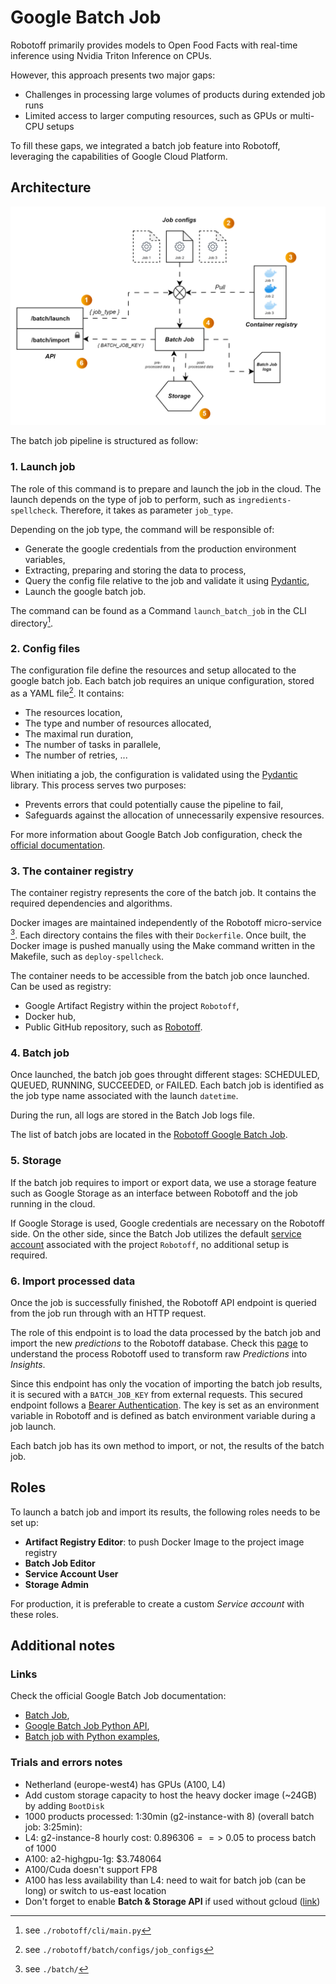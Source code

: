 # Google Batch Job

Robotoff primarily provides models to Open Food Facts with real-time inference using Nvidia Triton Inference on CPUs. 

However, this approach presents two major gaps:

* Challenges in processing large volumes of products during extended job runs
* Limited access to larger computing resources, such as GPUs or multi-CPU setups

To fill these gaps, we integrated a batch job feature into Robotoff, leveraging the capabilities of Google Cloud Platform.

## Architecture

![Robotoff Architecture](../assets/batch_job_robotoff.svg)


The batch job pipeline is structured as follow:

### 1. Launch job

The role of this command is to prepare and launch the job in the cloud. The launch depends on the type of job to perform, such as `ingredients-spellcheck`. Therefore, it takes as parameter `job_type`. 

Depending on the job type, the command will be responsible of:

* Generate the google credentials from the production environment variables, 
* Extracting, preparing and storing the data to process,
* Query the config file relative to the job and validate it using [Pydantic](https://docs.pydantic.dev/latest/),
* Launch the google batch job.

The command can be found as a Command `launch_batch_job` in the CLI directory[^launch_batch_job_cli].

### 2. Config files

The configuration file define the resources and setup allocated to the google batch job. Each batch job requires an unique configuration, stored as a YAML file[^config_files]. It contains:

* The resources location,
* The type and number of resources allocated,
* The maximal run duration,
* The number of tasks in parallele,
* The number of retries, ...

When initiating a job, the configuration is validated using the [Pydantic](https://docs.pydantic.dev/latest/) library. This process serves two purposes:

* Prevents errors that could potentially cause the pipeline to fail,
* Safeguards against the allocation of unnecessarily expensive resources.

For more information about Google Batch Job configuration, check the [official documentation](https://cloud.google.com/batch/docs/reference/rest/v1/projects.locations.jobs).

### 3. The container registry

The container registry represents the core of the batch job. It contains the required dependencies and algorithms.

Docker images are maintained independently of the Robotoff micro-service [^dockerfile]. Each directory contains the files with their `Dockerfile`. Once built, the Docker image is pushed manually using the Make command written in the Makefile, such as `deploy-spellcheck`.

The container needs to be accessible from the batch job once launched. Can be used as registry:

* Google Artifact Registry within the project `Robotoff`,
* Docker hub,
* Public GitHub repository, such as [Robotoff](https://github.com/openfoodfacts/robotoff/tree/main).

### 4. Batch job

Once launched, the batch job goes throught different stages: SCHEDULED, QUEUED, RUNNING, SUCCEEDED, or FAILED. Each batch job is identified as the job type name associated with the launch `datetime`.

During the run, all logs are stored in the Batch Job logs file.

The list of batch jobs are located in the [Robotoff Google Batch Job](https://console.cloud.google.com/batch/jobs?referrer=search&project=robotoff).

### 5. Storage

If the batch job requires to import or export data, we use a storage feature such as Google Storage as an interface between Robotoff and the job running in the cloud.

If Google Storage is used, Google credentials are necessary on the Robotoff side. On the other side, since the Batch Job utilizes the default [service account](https://cloud.google.com/iam/docs/service-account-overview) associated with the project `Robotoff`, no additional setup is required.

### 6. Import processed data

Once the job is successfully finished, the Robotoff API endpoint is queried from the job run through with an HTTP request.

The role of this endpoint is to load the data processed by the batch job and import the new *predictions* to the Robotoff database. Check this [page](../explanations/predictions.md) to understand the process Robotoff used to transform raw *Predictions* into *Insights*.

Since this endpoint has only the vocation of importing the batch job results, it is secured with a `BATCH_JOB_KEY` from external requests. This secured endpoint follows a [Bearer Authentication](https://swagger.io/docs/specification/authentication/bearer-authentication/). The key is set as an environment variable in Robotoff and is defined as batch environment variable during a job launch.

Each batch job has its own method to import, or not, the results of the batch job.

## Roles

To launch a batch job and import its results, the following roles needs to be set up:

* **Artifact Registry Editor**: to push Docker Image to the project image registry
* **Batch Job Editor**
* **Service Account User**
* **Storage Admin**

For production, it is preferable to create a custom *Service account* with these roles.

## Additional notes

### Links

Check the official Google Batch Job documentation:

* [Batch Job](https://cloud.google.com/batch/docs/get-started),
* [Google Batch Job Python API](https://cloud.google.com/python/docs/reference/batch/latest),
* [Batch job with Python examples](https://github.com/GoogleCloudPlatform/python-docs-samples/tree/main/batch),


### Trials and errors notes

* Netherland (europe-west4) has GPUs (A100, L4)
* Add custom storage capacity to host the heavy docker image (~24GB) by adding `BootDisk`
* 1000 products processed: 1:30min (g2-instance-with 8) (overall batch job: 3:25min):
* L4: g2-instance-8 hourly cost: $0.896306 ==> ~ 0.05$ to process batch of 1000
* A100: a2-highgpu-1g: $3.748064
* A100/Cuda doesn't support FP8
* A100 has less availability than L4: need to wait for batch job (can be long) or switch to us-east location
* Don't forget to enable **Batch & Storage API** if used without gcloud ([link](https://cloud.google.com/batch/docs/get-started#project-prerequisites))


[^launch_batch_job_cli]: see `./robotoff/cli/main.py`
[^config_files]: see `./robotoff/batch/configs/job_configs`
[^dockerfile]: see `./batch/`